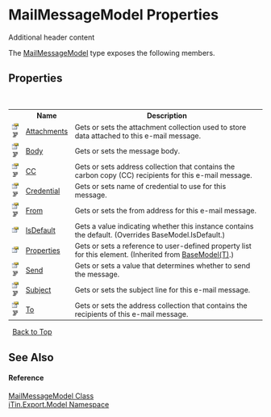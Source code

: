 # MailMessageModel Properties
Additional header content 

The <a href="T_iTin_Export_Model_MailMessageModel">MailMessageModel</a> type exposes the following members.


## Properties
&nbsp;<table><tr><th></th><th>Name</th><th>Description</th></tr><tr><td>![Public property](media/pubproperty.gif "Public property")![Code example](media/CodeExample.png "Code example")</td><td><a href="P_iTin_Export_Model_MailMessageModel_Attachments">Attachments</a></td><td>
Gets or sets the attachment collection used to store data attached to this e-mail message.</td></tr><tr><td>![Public property](media/pubproperty.gif "Public property")![Code example](media/CodeExample.png "Code example")</td><td><a href="P_iTin_Export_Model_MailMessageModel_Body">Body</a></td><td>
Gets or sets the message body.</td></tr><tr><td>![Public property](media/pubproperty.gif "Public property")![Code example](media/CodeExample.png "Code example")</td><td><a href="P_iTin_Export_Model_MailMessageModel_CC">CC</a></td><td>
Gets or sets address collection that contains the carbon copy (CC) recipients for this e-mail message.</td></tr><tr><td>![Public property](media/pubproperty.gif "Public property")![Code example](media/CodeExample.png "Code example")</td><td><a href="P_iTin_Export_Model_MailMessageModel_Credential">Credential</a></td><td>
Gets or sets name of credential to use for this message.</td></tr><tr><td>![Public property](media/pubproperty.gif "Public property")![Code example](media/CodeExample.png "Code example")</td><td><a href="P_iTin_Export_Model_MailMessageModel_From">From</a></td><td>
Gets or sets the from address for this e-mail message.</td></tr><tr><td>![Public property](media/pubproperty.gif "Public property")</td><td><a href="P_iTin_Export_Model_MailMessageModel_IsDefault">IsDefault</a></td><td>
Gets a value indicating whether this instance contains the default.
 (Overrides BaseModel.IsDefault.)</td></tr><tr><td>![Public property](media/pubproperty.gif "Public property")</td><td><a href="P_iTin_Export_Model_BaseModel_1_Properties">Properties</a></td><td>
Gets or sets a reference to user-defined property list for this element.
 (Inherited from <a href="T_iTin_Export_Model_BaseModel_1">BaseModel(T)</a>.)</td></tr><tr><td>![Public property](media/pubproperty.gif "Public property")![Code example](media/CodeExample.png "Code example")</td><td><a href="P_iTin_Export_Model_MailMessageModel_Send">Send</a></td><td>
Gets or sets a value that determines whether to send the message.</td></tr><tr><td>![Public property](media/pubproperty.gif "Public property")![Code example](media/CodeExample.png "Code example")</td><td><a href="P_iTin_Export_Model_MailMessageModel_Subject">Subject</a></td><td>
Gets or sets the subject line for this e-mail message.</td></tr><tr><td>![Public property](media/pubproperty.gif "Public property")![Code example](media/CodeExample.png "Code example")</td><td><a href="P_iTin_Export_Model_MailMessageModel_To">To</a></td><td>
Gets or sets the address collection that contains the recipients of this e-mail message.</td></tr></table>&nbsp;
<a href="#mailmessagemodel-properties">Back to Top</a>

## See Also


#### Reference
<a href="T_iTin_Export_Model_MailMessageModel">MailMessageModel Class</a><br /><a href="N_iTin_Export_Model">iTin.Export.Model Namespace</a><br />